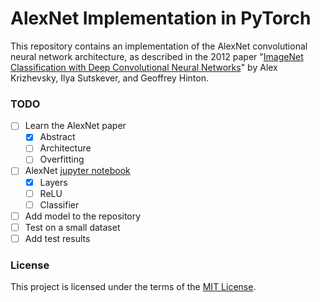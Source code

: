 # AlexNet Implementation in PyTorch

This repository contains an implementation of the AlexNet convolutional neural network architecture, as described in the 2012 paper "[ImageNet Classification with Deep Convolutional Neural Networks](https://papers.nips.cc/paper/4824-imagenet-classification-with-deep-convolutional-neural-networks)" by Alex Krizhevsky, Ilya Sutskever, and Geoffrey Hinton.

### TODO

- [ ] Learn the AlexNet paper
    - [x] Abstract
    - [ ] Architecture
    - [ ] Overfitting
- [ ] AlexNet [jupyter notebook](/notebook/alexnet.ipynb)
    - [x] Layers
    - [ ] ReLU
    - [ ] Classifier
- [ ] Add model to the repository
- [ ] Test on a small dataset
- [ ] Add test results

### License

This project is licensed under the terms of the [MIT License](LICENSE).